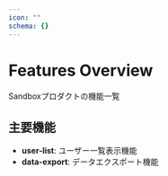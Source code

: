 ```yaml
---
icon: ""
schema: {}
---
```


# Features Overview

Sandboxプロダクトの機能一覧

## 主要機能

- **user-list**: ユーザー一覧表示機能
- **data-export**: データエクスポート機能
